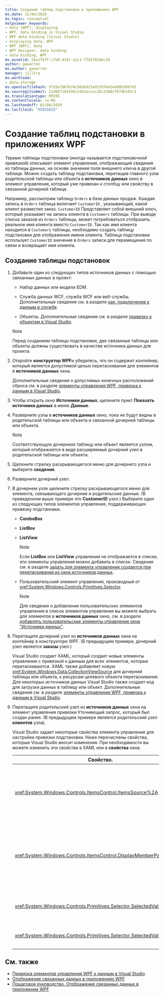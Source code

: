 ```yaml
---
title: Создание таблиц подстановки в приложениях WPF
ms.date: 11/04/2016
ms.topic: conceptual
helpviewer_keywords:
- data [WPF], displaying
- WPF, data binding in Visual Studio
- WPF data binding [Visual Studio]
- displaying data, WPF
- WPF [WPF], data
- WPF Designer, data binding
- data binding, WPF
ms.assetid: 56a1fbff-c7e8-4187-a1c1-ffd17024bc1b
author: gewarren
ms.author: gewarren
manager: jillfra
ms.workload:
- data-storage
ms.openlocfilehash: 5fd3e7867b74c9dab923e91fd76424e88b309743
ms.sourcegitcommit: 21d667104199c2493accec20c2388cf674b195c3
ms.translationtype: MTE95
ms.contentlocale: ru-RU
ms.lasthandoff: 02/08/2019
ms.locfileid: "55931615"
---
```

# <a name="create-lookup-tables-in-wpf-applications"></a>Создание таблиц подстановки в приложениях WPF

Термин *таблицы подстановки* (иногда называется *подстановочной привязкой*) описывает элемент управления, отображающий сведения из таблицы данных, на основе значения поля внешнего ключа в другой таблице. Можно создать таблицу подстановки, перетащив главного узла родительской таблицы или объекта в **источников данных** окно в элемент управления, который уже привязан к столбцу или свойству в связанной дочерней таблице.

Например, рассмотрим таблицу `Orders` в базе данных продаж. Каждая запись в `Orders` таблица включает `CustomerID` , указывающий, какой клиент разместил заказ. `CustomerID` Представляет собой внешний ключ, который указывает на запись клиента в `Customers` таблицы. При выводе списка заказов из `Orders` таблицы, может потребоваться отобразить реальное имя клиента вместо `CustomerID`. Так как имя клиента находится в `Customers` таблицы, необходимо создать таблицу подстановки для отображения имени клиента. Таблица подстановки использует `CustomerID` значение в `Orders` записи для перемещения по связи и возвращает имя клиента.

## <a name="to-create-a-lookup-table"></a>Создание таблицы подстановок

1.  Добавьте один из следующих типов источников данных с помощью связанных данных в проект:

    -   Набор данных или модели EDM.

    -   Служба данных WCF, служба WCF или веб-службы. Дополнительные сведения см. в разделе [как: подключение к данным в службе](../data-tools/how-to-connect-to-data-in-a-service.md).

    -   Объекты. Дополнительные сведения см. в разделе [привязку к объектам в Visual Studio](bind-objects-in-visual-studio.md).

    > [!NOTE]
    > Перед созданием таблицы подстановки, две связанные таблицы или объекты должны существовать в качестве источника данных для проекта.

2.  Откройте **конструктор WPF**и убедитесь, что он содержит контейнер, который является допустимой целью перетаскивания для элементов в **источников данных** окна.

     Дополнительные сведения о допустимых конечных расположений сброса см. в разделе [элементы управления WPF, привязка к данным в Visual Studio](../data-tools/bind-wpf-controls-to-data-in-visual-studio.md).

3.  Чтобы открыть окно **Источники данных**, щелкните пункт **Показать источники данных** в меню **Данные**.

4.  Разверните узлы в **источников данных** окно, пока не будут видны в родительской таблицы или объекта и связанной дочерней таблицы или объекта.

    > [!NOTE]
    > Соответствующую дочернюю таблицу или объект является узлом, который отображается в виде расширяемый дочерний узел в родительской таблицы или объекта.

5.  Щелкните стрелку раскрывающегося меню для дочернего узла и выберите **сведения**.

6.  Разверните дочерний узел.

7.  В дочернем узле щелкните стрелку раскрывающегося меню для элемента, связывающего дочерние и родительские данные. (В приведенном выше примере это **CustomerID** узел.) Выберите один из следующих типов элементов управления, поддерживающих привязку подстановки.

    -   **ComboBox**

    -   **ListBox**

    -   **ListView**

        > [!NOTE]
        > Если **ListBox** или **ListView** управления не отображается в списке, эти элементы управления можно добавить в список. Сведения см. в разделе [задать для элемента управления создается при перетаскивании из окна источников данных](../data-tools/set-the-control-to-be-created-when-dragging-from-the-data-sources-window.md).

    -   Пользовательский элемент управления, производный от <xref:System.Windows.Controls.Primitives.Selector>.

        > [!NOTE]
        > Для сведения о добавлении пользовательских элементов управления в список элементов управления вы можете выбрать для элементов в **источников данных** окно, см. в разделе [добавлять пользовательские элементы управления окна "Источники данных"](../data-tools/add-custom-controls-to-the-data-sources-window.md).

8.  Перетащите дочерний узел из **источников данных** окна на контейнер в конструкторе WPF. (В предыдущем примере, дочерний узел является **заказы** узел.)

     Visual Studio создает XAML, который создает новые элементы управления с привязкой к данным для всех элементов, которые перетаскиваются. XAML также добавляет новую <xref:System.Windows.Data.CollectionViewSource> для дочерней таблицы или объекта, к ресурсам целевого объекта перетаскивания. Для некоторых источников данных Visual Studio также создает код для загрузки данных в таблицу или объект. Дополнительные сведения см. в разделе [элементы управления WPF, привязка к данным в Visual Studio](../data-tools/bind-wpf-controls-to-data-in-visual-studio.md).

9. Перетащите родительский узел из **источников данных** окна на элемент управления привязки Уточняющий запрос, который был создан ранее. (В предыдущем примере является родительский узел **клиентов** узла).

     Visual Studio задает некоторые свойства элемента управления для настройки привязки подстановки. Ниже перечислены свойства, которые Visual Studio вносит изменения. При необходимости вы можете изменить эти свойства в XAML или в **свойства** окна.

    |Свойство.|Пояснение к параметру|
    |--------------| - |
    |<xref:System.Windows.Controls.ItemsControl.ItemsSource%2A>|Это свойство указывает на коллекцию или привязку, которая используется для получения данных, которые отображаются в элементе управления. Visual Studio устанавливает это свойство <xref:System.Windows.Data.CollectionViewSource> для родительских данных, которое пользователь перетащил в элемент управления.|
    |<xref:System.Windows.Controls.ItemsControl.DisplayMemberPath%2A>|Это свойство указывает путь элемента данных, который отображается в элементе управления. Visual Studio задает это свойство первый столбец или свойство в родительских данных, после первичного ключа, который имеет строковый тип данных.<br /><br /> Если вы хотите отобразить отдельному столбцу или свойству в родительских данных, это свойство можно измените путь к другому свойству.|
    |<xref:System.Windows.Controls.Primitives.Selector.SelectedValue%2A>|Visual Studio создает привязку этого свойства к столбцу или свойству дочерних данных, которую пользователь перетащил в конструктор. Это внешний ключ для родительских данных.|
    |<xref:System.Windows.Controls.Primitives.Selector.SelectedValuePath%2A>|Visual Studio задает это свойство путь к столбцу или свойству дочерних данных, который является внешним ключом для родительских данных.|

## <a name="see-also"></a>См. также

- [Привязка элементов управления WPF к данным в Visual Studio](../data-tools/bind-wpf-controls-to-data-in-visual-studio.md)
- [Отображение связанных данных в приложениях WPF](../data-tools/display-related-data-in-wpf-applications.md)
- [Пошаговое руководство. Отображение связанных данных в приложении WPF](../data-tools/display-related-data-in-wpf-applications.md)